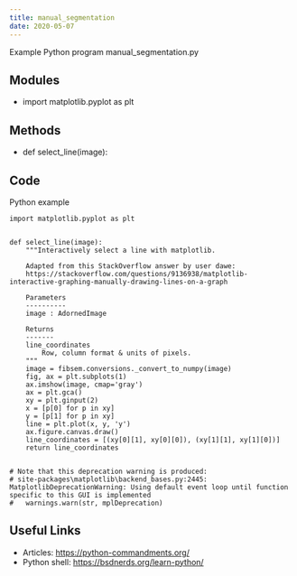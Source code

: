 ```yaml
---
title: manual_segmentation
date: 2020-05-07
---
```

Example Python program manual_segmentation.py

## Modules

* import matplotlib.pyplot as plt

## Methods

* def select_line(image):

## Code

Python example

    import matplotlib.pyplot as plt
    
    
    def select_line(image):
        """Interactively select a line with matplotlib.
        
        Adapted from this StackOverflow answer by user dawe:
        https://stackoverflow.com/questions/9136938/matplotlib-interactive-graphing-manually-drawing-lines-on-a-graph
        
        Parameters
        ----------
        image : AdornedImage
    
        Returns
        -------
        line_coordinates
            Row, column format & units of pixels.
        """
        image = fibsem.conversions._convert_to_numpy(image)
        fig, ax = plt.subplots(1)
        ax.imshow(image, cmap='gray')
        ax = plt.gca()
        xy = plt.ginput(2)
        x = [p[0] for p in xy]
        y = [p[1] for p in xy]
        line = plt.plot(x, y, 'y')
        ax.figure.canvas.draw()
        line_coordinates = [(xy[0][1], xy[0][0]), (xy[1][1], xy[1][0])]
        return line_coordinates
    
    
    # Note that this deprecation warning is produced:
    # site-packages\matplotlib\backend_bases.py:2445: MatplotlibDeprecationWarning: Using default event loop until function specific to this GUI is implemented
    #   warnings.warn(str, mplDeprecation)

## Useful Links

- Articles: https://python-commandments.org/
- Python shell: https://bsdnerds.org/learn-python/
